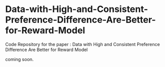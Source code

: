 # Data-with-High-and-Consistent-Preference-Difference-Are-Better-for-Reward-Model
Code Repository for the paper : Data with High and Consistent Preference Difference Are Better for Reward Model

coming soon.
